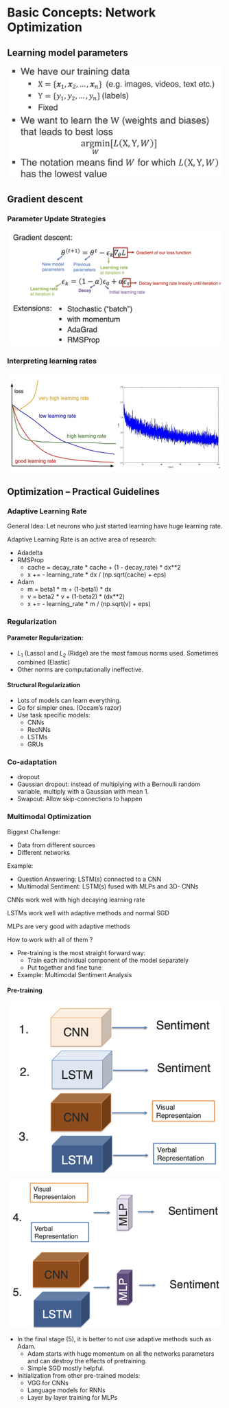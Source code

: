 # Basic Concepts: Network Optimization

## Learning model parameters

![4-01](/11-777MMML/images/4-01.png)

## Gradient descent

### Parameter Update Strategies

![4-02](/11-777MMML/images/4-02.png)

### Interpreting learning rates

![4-03](/11-777MMML/images/4-03.png)

## Optimization – Practical Guidelines

### Adaptive Learning Rate

General Idea: Let neurons who just started learning have huge learning rate.

Adaptive Learning Rate is an active area of research:
- Adadelta
- RMSProp
  - cache = decay_rate * cache + (1 - decay_rate) * dx**2
  - x += - learning_rate * dx / (np.sqrt(cache) + eps)
- Adam
  - m = beta1 * m + (1-beta1) * dx
  - v = beta2 * v + (1-beta2) * (dx**2)
  - x += - learning_rate * m / (np.sqrt(v) + eps)

### Regularization

#### Parameter Regularization:

- $L_1$ (Lasso) and $L_2$ (Ridge) are the most famous norms used. Sometimes combined (Elastic)
- Other norms are computationally ineffective.

#### Structural Regularization

- Lots of models can learn everything.
- Go for simpler ones. (Occam’s razor)
- Use task specific models: 
  - CNNs
  - RecNNs
  - LSTMs
  - GRUs

### Co-adaptation

- dropout
- Gaussian dropout: instead of multiplying with a Bernoulli random variable, multiply with a Gaussian with mean 1.
- Swapout: Allow skip-connections to happen

### Multimodal Optimization

Biggest Challenge:
- Data from different sources
- Different networks

Example:
- Question Answering: LSTM(s) connected to a CNN
- Multimodal Sentiment: LSTM(s) fused with MLPs and 3D- CNNs

CNNs work well with high decaying learning rate

LSTMs work well with adaptive methods and normal SGD

MLPs are very good with adaptive methods

How to work with all of them ?
- Pre-training is the most straight forward way:
  - Train each individual component of the model separately
  - Put together and fine tune
- Example: Multimodal Sentiment Analysis

#### Pre-training

![4-04](/11-777MMML/images/4-04.png)

![4-05](/11-777MMML/images/4-05.png)

- In the final stage (5), it is better to not use adaptive methods such as Adam.
  - Adam starts with huge momentum on all the networks parameters and can destroy the effects of pretraining.
  - Simple SGD mostly helpful.
- Initialization from other pre-trained models:
  - VGG for CNNs
  - Language models for RNNs
  - Layer by layer training for MLPs

